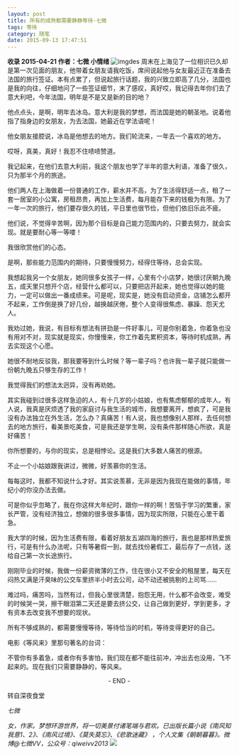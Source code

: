 ```yaml
---
layout: post
title: 所有的成熟都需要静静等待-七微
tags: 等待
category: 随笔
date: 2015-09-13 17:47:51
---
```


**收录 2015-04-21 作者：七微 小情绪**
![imgdes](http://www.tinymood.com/wp-content/uploads/2015/09/20150913095917100.jpg)
周末在上海见了一位相识已久却是第一次见面的朋友，他带着女朋友请我吃饭，席间说起他与女友最近正在准备去法国的旅行签证。本有点累了，但说起旅行话题，我的兴致立即高了几分，法国也是我的向往，仔细地问了一些签证细节，末了感叹，真好哎，我记得去年你们去了意大利吧，今年法国，明年是不是又是新的目的地？

他点点头，是啊，明年去冰岛。意大利是我的梦想，而法国是她的朝圣地。说着他指了指身边的女朋友，为去法国，她最近在学法语呢！

他女朋友接腔说，冰岛是他想去的地方。我们轮流来，一年去一个喜欢的地方。

哎呀，真美，真好！我忍不住啧啧赞道。

我记起来，在他们去意大利前，我这个朋友也学了半年的意大利语，准备了很久，只为那半个月的旅途。

他们两人在上海做着一份普通的工作，薪水并不高，为了生活得舒适一点，租了一套一居室的小公寓，房租昂贵，再加上生活费，每月能存下来的钱极为有限。为了一年一次的旅行，他们要存很久的钱，平日里也很节俭，但他们依旧乐此不疲。

他们说，不觉得辛苦啊，因为那个目标是自己能力范围内的，只要去努力，就会实现。就是要耐心等一等喽！

我很欣赏他们的心态。

是啊，那些能力范围内的期待，只要慢慢努力，经得住等待，总会实现。

我想起我另一个女朋友，她同很多女孩子一样，心里有个小店梦，她很讨厌朝九晚五，成天里只想开个店，经营什么都可以，只要把店开起来，她也觉得以她的能力，一定可以做出一番成绩来。可是呢，现实是，她没有启动资金，店铺怎么都开不起来，工作倒是换了好几份，越换越厌倦，整个人变得很焦虑、暴躁、怨天尤人。

我劝过她，我说，有目标有想法有拼劲是一件好事儿，可是你别着急，你着急也没有用对不对，现实就是现实，你慢慢来，你工作着先累积资本，等待时机成熟，再去实现这个心愿。

她很不耐地反驳我，那我要等到什么时候？等一辈子吗？也许我一辈子就只能做一份朝九晚五只够生存的工作！

我觉得我们的想法太迥异，没有再劝她。

其实我碰到过很多这样急迫的人，有十几岁的小姑娘，也有焦虑郁郁的成年人。有人说，我真是厌烦透了我的家庭讨与我生活的城市，我想要离开，想疯了，可是我没有办法独立在外生活，怎么办？真痛苦！有人说，我也想像别人那样，去任何想去的地方旅行，看美景吃美食，可是我还是学生啊，没有条件那样随心所欲，真是好痛苦！

你所想要的，与你的现实，总是相悖论。这是我们大多数人痛苦的根源。

不止一个小姑娘跟我讲过，微微，好羡慕你的生活。

每每这时，我都不知说什么才好。其实说羡慕，无非是因为我现在能做的事情，年纪小的你没办法去做。

可是你似乎忽略了，我在你这样大年纪时，跟你一样的啊！苦恼于学习的繁重，家长严管，没有经济独立，想做的很多很多事情，因为现实所限，只能在心里干着急。

我大学的时候，因为生活费有限，看着好朋友五湖四海的旅行，我也是那样热爱旅行，可是有什么办法呢，只有等暑假一到，就去找份暑假工，最后存了一点钱，送给自己第一次长途旅行。

刚刚毕业的时候，我做一份薪资微薄的工作，住在很小又不安全的租屋里，每天在闷热又满是汗臭味的公交车里挤半小时去公司，动不动还被挑剔的上司骂……

难过吗，痛苦吗，当然有过，但我心里很清楚，抱怨无用，什么都不会改变，难受的时候哭一哭，擦干眼泪第二天还是要去挤公交，让自己做到更好，学到更多，才有资本去改变我不想要的现状。

所有不够成熟的，都需要慢慢等待，等待恰当的时机，等待变得更好的自己。

电影《等风来》里那句著名的台词：

不管你有多着急，或者你有多害怕，我们现在都不能往前冲，冲出去也没用，飞不起来的。现在我们只需要静静的，等风来。

<center>- END -</center>

转自深夜食堂

_七微_

_女，作家。梦想环游世界，将一切美景付诸笔端与君欢。已出版长篇小说《南风知我意1、2》、《南风过境》、《莫失莫忘》、《悲歌迷藏》 ，个人文集《朝朝暮暮》。微博@七微VV，公众号：qiweivv2013_
![](http://www.tinymood.com/wp-content/uploads/2015/09/2015091014285198.jpg)